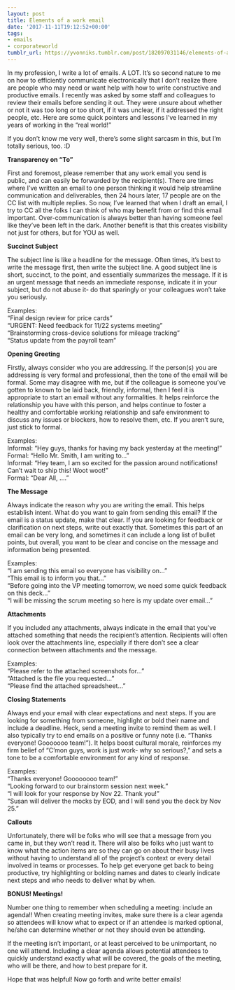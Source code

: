 ```yaml
---
layout: post
title: Elements of a work email
date: '2017-11-11T19:12:52+00:00'
tags:
- emails
- corporateworld
tumblr_url: https://yvonniks.tumblr.com/post/182097031146/elements-of-a-work-email
---
```

In my profession, I write a lot of emails. A LOT. It’s so second nature to me on how to efficiently communicate electronically that I don’t realize there are people who may need or want help with how to write constructive and productive emails. I recently was asked by some staff and colleagues to review their emails before sending it out. They were unsure about whether or not it was too long or too short, if it was unclear, if it addressed the right people, etc. Here are some quick pointers and lessons I’ve learned in my years of working in the&nbsp;“real world!”&nbsp;

If you don’t know me very well, there’s some slight sarcasm in this, but I’m totally serious, too. :D&nbsp;

**Transparency on&nbsp;“To”&nbsp;**

First and foremost, please remember that any work email you send is public, and can easily be forwarded by the recipient(s). There are times where I’ve written an email to one person thinking it would help streamline communication and deliverables, then 24 hours later, 17 people are on the CC list with multiple replies. So now, I’ve learned that when I draft an email, I try to CC all the folks I can think of who may benefit from or find this email important. Over-communication is always better than having someone feel like they’ve been left in the dark. Another benefit is that this creates visibility not just for others, but for YOU as well.&nbsp;

**Succinct Subject &nbsp;**

The subject line is like a headline for the message. Often times, it’s best to write the message first, then write the subject line. A good subject line is short, succinct, to the point, and essentially summarizes the message. If it is an urgent message that needs an immediate response, indicate it in your subject, but do not abuse it- do that sparingly or your colleagues won’t take you seriously.&nbsp;

Examples:&nbsp;  
“Final design review for price cards”&nbsp;  
“URGENT: Need feedback for 11/22 systems meeting”&nbsp;  
“Brainstorming cross-device solutions for mileage tracking”&nbsp;  
“Status update from the payroll team”&nbsp;

**Opening Greeting&nbsp;**

Firstly, always consider who you are addressing. If the person(s) you are addressing is very formal and professional, then the tone of the email will be formal. Some may disagree with me, but if the colleague is someone you’ve gotten to known to be laid back, friendly, informal, then I feel it is appropriate to start an email without any formalities. It helps reinforce the relationship you have with this person, and helps continue to foster a healthy and comfortable working relationship and safe environment to discuss any issues or blockers, how to resolve them, etc.&nbsp;If you aren’t sure, just stick to formal.&nbsp;

Examples:&nbsp;  
Informal:&nbsp;“Hey guys, thanks for having my back yesterday at the meeting!”&nbsp;  
Formal:&nbsp;“Hello Mr. Smith, I am writing to…”&nbsp;  
Informal:&nbsp;“Hey team, I am so excited for the passion around notifications! Can’t wait to ship this! Woot woot!”&nbsp;  
Formal:&nbsp;“Dear All, ….” &nbsp; &nbsp;

**The Message&nbsp;**

Always indicate the reason why you are writing the email. This helps establish intent. What do you want to gain from sending this email? If the email is a status update, make that clear. If you are looking for feedback or clarification on next steps, write out exactly that. Sometimes this part of an email can be very long, and sometimes it can include a long list of bullet points, but overall, you want to be clear and concise on the message and information being presented.&nbsp;

Examples: &nbsp;  
“I am sending this email so everyone has visibility on…”&nbsp;  
“This email is to inform you that…”&nbsp;  
“Before going into the VP meeting tomorrow, we need some quick feedback on this deck…”&nbsp;  
“I will be missing the scrum meeting so here is my update over email…”&nbsp;

**Attachments&nbsp;**

If you included any attachments, always indicate in the email that you’ve attached something that needs the recipient’s attention. Recipients will often look over the attachments line, especially if there don’t see a clear connection between attachments and the message.&nbsp;  
  
Examples:&nbsp;  
“Please refer to the attached screenshots for…”&nbsp;  
“Attached is the file you requested…”  
“Please find the attached spreadsheet…”&nbsp;

**Closing Statements&nbsp;**

Always end your email with clear expectations and next steps. If you are looking for something from someone, highlight or bold their name and include a deadline. Heck, send a meeting invite to remind them as well. I also typically try to end emails on a positive or funny note (i.e. “Thanks everyone! Gooooooo team!”). It helps boost cultural morale, reinforces my firm belief of “C’mon guys, work is just work- why so serious?,” and sets a tone to be a comfortable environment for any kind of response.&nbsp;  
  
Examples:&nbsp;  
“Thanks everyone! Goooooooo team!”&nbsp;  
“Looking forward to our brainstorm session next week.”&nbsp;  
“I will look for your response by Nov 22. Thank you!”&nbsp;  
“Susan will deliver the mocks by EOD, and I will send you the deck by Nov 25.”&nbsp;

**Callouts**

Unfortunately, there will be folks who will see that a message from you came in, but they won’t read it. There will also be folks who just want to know what the action items are so they can go on about their busy lives without having to understand all of the project’s context or every detail involved in teams or processes. To help get everyone get back to being productive, try highlighting or bolding names and dates to clearly indicate next steps and who needs to deliver what by when.&nbsp;

**BONUS! Meetings!&nbsp;**

Number one thing to remember when scheduling a meeting: include an agenda!! When creating meeting invites, make sure there is a clear agenda so attendees will know what to expect or if an attendee is marked optional, he/she can determine whether or not they should even be attending.&nbsp;

If the meeting isn’t important, or at least perceived to be unimportant, no one will attend. Including a clear agenda allows potential attendees to quickly understand exactly what will be covered, the goals of the meeting, who will be there, and how to best prepare for it.&nbsp;

Hope that was helpful! Now go forth and write better emails!&nbsp;
